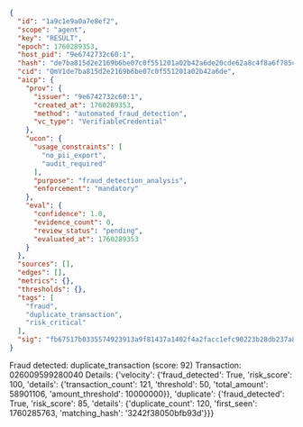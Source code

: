 ```json
{
  "id": "1a9c1e9a0a7e8ef2",
  "scope": "agent",
  "key": "RESULT",
  "epoch": 1760289353,
  "host_pid": "9e6742732c60:1",
  "hash": "de7ba815d2e2169b6be07c0f551201a02b42a6de20cde62a8c4f8a6f785cf898",
  "cid": "QmV1de7ba815d2e2169b6be07c0f551201a02b42a6de",
  "aicp": {
    "prov": {
      "issuer": "9e6742732c60:1",
      "created_at": 1760289353,
      "method": "automated_fraud_detection",
      "vc_type": "VerifiableCredential"
    },
    "ucon": {
      "usage_constraints": [
        "no_pii_export",
        "audit_required"
      ],
      "purpose": "fraud_detection_analysis",
      "enforcement": "mandatory"
    },
    "eval": {
      "confidence": 1.0,
      "evidence_count": 0,
      "review_status": "pending",
      "evaluated_at": 1760289353
    }
  },
  "sources": [],
  "edges": [],
  "metrics": {},
  "thresholds": {},
  "tags": [
    "fraud",
    "duplicate_transaction",
    "risk_critical"
  ],
  "sig": "fb67517b0335574923913a9f81437a1402f4a2facc1efc90223b28db237a8b52"
}
```

Fraud detected: duplicate_transaction (score: 92)
Transaction: 026009599280040
Details: {'velocity': {'fraud_detected': True, 'risk_score': 100, 'details': {'transaction_count': 121, 'threshold': 50, 'total_amount': 58901106, 'amount_threshold': 10000000}}, 'duplicate': {'fraud_detected': True, 'risk_score': 85, 'details': {'duplicate_count': 120, 'first_seen': 1760285763, 'matching_hash': '3242f38050bfb93d'}}}